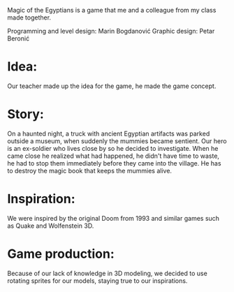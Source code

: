 Magic of the Egyptians is a game that me and a colleague from my class made together.

Programming and level design: Marin Bogdanović
Graphic design: Petar Beronić

# Idea:
Our teacher made up the idea for the game, he made the game concept.

# Story:
On a haunted night, a truck with ancient Egyptian artifacts was parked outside a museum, when suddenly the mummies became sentient. Our hero is an ex-soldier who lives close by so he decided to investigate. When he came close he realized what had happened, he didn't have time to waste, he had to stop them immediately before they came into the village. He has to destroy the magic book that keeps the mummies alive.

# Inspiration:
We were inspired by the original Doom from 1993 and similar games such as Quake and Wolfenstein 3D.

# Game production:
Because of our lack of knowledge in 3D modeling, we decided to use rotating sprites for our models, staying true to our inspirations.
